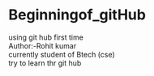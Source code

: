 # Beginningof_gitHub
using git hub first time 
<br>
Author:-Rohit kumar
<br>
currently student of Btech (cse)
<br>
try to learn thr git hub 
